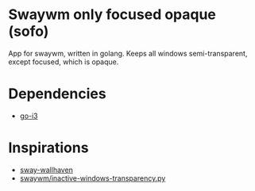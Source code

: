 # Swaywm only focused opaque (sofo)
App for swaywm, written in golang. Keeps all windows semi-transparent, except focused, which is opaque.

# Dependencies
- [go-i3](https://github.com/i3/go-i3) 

# Inspirations
- [sway-wallhaven](https://github.com/dlasky/sway-wallhaven)
- [swaywm/inactive-windows-transparency.py](https://github.com/swaywm/sway/blob/master/contrib/inactive-windows-transparency.py)

